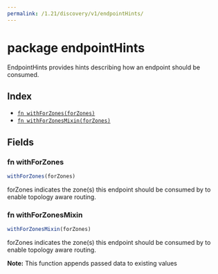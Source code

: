 ```yaml
---
permalink: /1.21/discovery/v1/endpointHints/
---
```


# package endpointHints

EndpointHints provides hints describing how an endpoint should be consumed.

## Index

* [`fn withForZones(forZones)`](#fn-withforzones)
* [`fn withForZonesMixin(forZones)`](#fn-withforzonesmixin)

## Fields

### fn withForZones

```ts
withForZones(forZones)
```

forZones indicates the zone(s) this endpoint should be consumed by to enable topology aware routing.

### fn withForZonesMixin

```ts
withForZonesMixin(forZones)
```

forZones indicates the zone(s) this endpoint should be consumed by to enable topology aware routing.

**Note:** This function appends passed data to existing values